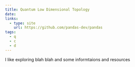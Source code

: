 ```yaml
---
title: Quantum Low Dimensional Topology
date: 
links:
  - type: site
    url: https://github.com/pandas-dev/pandas
tags:
  - q
  - c
  - d
---
```


I like exploring blah blah and some informtaions and resources

<!--more-->
